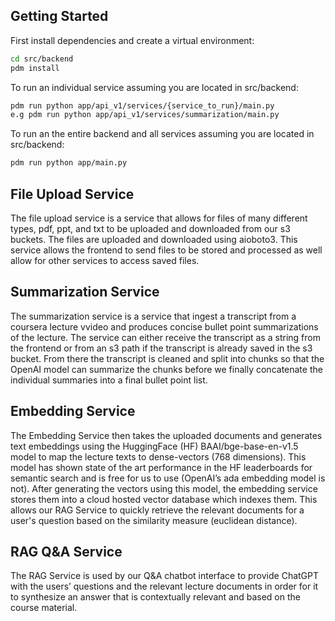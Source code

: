 ## Getting Started

First install dependencies and create a virtual environment:

```bash
cd src/backend
pdm install
```

To run an individual service assuming you are located in src/backend:

```bash
pdm run python app/api_v1/services/{service_to_run}/main.py
e.g pdm run python app/api_v1/services/summarization/main.py
```

To run an the entire backend and all services assuming you are located in src/backend:

```bash
pdm run python app/main.py

```

## File Upload Service

The file upload service is a service that allows for files of many different types, pdf, ppt, and txt to be uploaded and downloaded from our s3 buckets. The files are uploaded and downloaded using aioboto3. This service allows the frontend to send files to be stored and processed as well allow for other services to access saved files.

## Summarization Service

The summarization service is a service that ingest a transcript from a coursera lecture vvideo and produces concise bullet point summarizations of the lecture. The service can either receive the transcript as a string from the frontend or from an s3 path if the transcript is already saved in the s3 bucket. From there the transcript is cleaned and split into chunks so that the OpenAI model can summarize the chunks before we finally concatenate the individual summaries into a final bullet point list.

## Embedding Service

The  Embedding Service then takes the uploaded documents and generates text embeddings using the HuggingFace (HF) BAAI/bge-base-en-v1.5 model to map the lecture texts to dense-vectors (768 dimensions). This model has shown state of the art performance in the HF leaderboards for semantic search and is free for us to use (OpenAI’s ada embedding model is not). After generating the vectors using this model, the embedding service stores them into a cloud hosted vector database which indexes them. This allows our RAG Service to quickly retrieve the relevant documents for a user's question based on the similarity measure (euclidean distance).

## RAG Q&A Service

The RAG Service is used by our Q&A chatbot interface to provide ChatGPT with the users’ questions and the relevant lecture documents in order for it to synthesize an answer that is contextually relevant and based on the course material.

